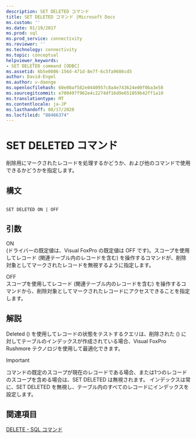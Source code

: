 ```yaml
---
description: SET DELETED コマンド
title: SET DELETED コマンド |Microsoft Docs
ms.custom: ''
ms.date: 01/19/2017
ms.prod: sql
ms.prod_service: connectivity
ms.reviewer: ''
ms.technology: connectivity
ms.topic: conceptual
helpviewer_keywords:
- SET DELETED command [ODBC]
ms.assetid: 6b5e0086-156d-471d-8e7f-6c5fa9686cd5
author: David-Engel
ms.author: v-daenge
ms.openlocfilehash: 60e00af582e0440957c8a4e743624e00f0ba3e58
ms.sourcegitcommit: e700497f962e4c2274df16d9e651059b42ff1a10
ms.translationtype: MT
ms.contentlocale: ja-JP
ms.lasthandoff: 08/17/2020
ms.locfileid: "88466374"
---
```

# <a name="set-deleted-command"></a>SET DELETED コマンド
削除用にマークされたレコードを処理するかどうか、および他のコマンドで使用できるかどうかを指定します。  
  
## <a name="syntax"></a>構文  
  
```  
  
SET DELETED ON | OFF  
```  
  
## <a name="arguments"></a>引数  
 ON  
 (ドライバーの既定値は、Visual FoxPro の既定値は OFF です)。スコープを使用してレコード (関連テーブル内のレコードを含む) を操作するコマンドが、削除対象としてマークされたレコードを無視するように指定します。  
  
 OFF  
 スコープを使用してレコード (関連テーブル内のレコードを含む) を操作するコマンドから、削除対象としてマークされたレコードにアクセスできることを指定します。  
  
## <a name="remarks"></a>解説  
 Deleted () を使用してレコードの状態をテストするクエリは、削除された () に対してテーブルのインデックスが作成されている場合、Visual FoxPro Rushmore テクノロジを使用して最適化できます。  
  
> [!IMPORTANT]  
>  コマンドの既定のスコープが現在のレコードである場合、または1つのレコードのスコープを含める場合は、SET DELETED は無視されます。 インデックスは常に、SET DELETED を無視し、テーブル内のすべてのレコードにインデックスを設定します。  
  
## <a name="see-also"></a>関連項目  
 [DELETE - SQL コマンド](../../odbc/microsoft/delete-sql-command.md)

